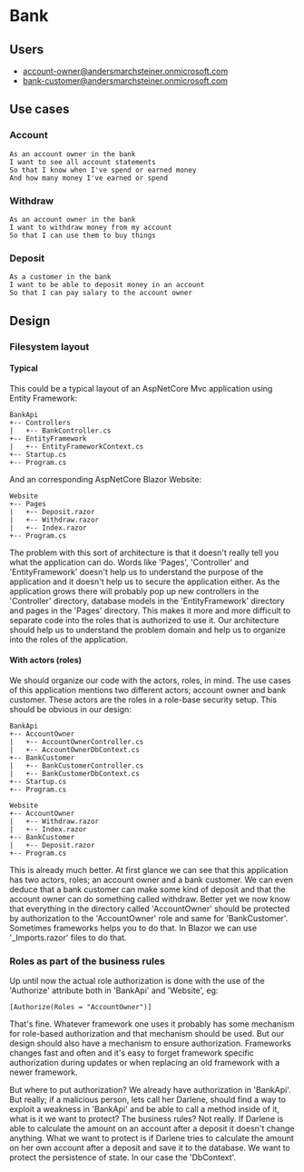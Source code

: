 # Bank
## Users
* account-owner@andersmarchsteiner.onmicrosoft.com
* bank-customer@andersmarchsteiner.onmicrosoft.com
## Use cases
### Account
```
As an account owner in the bank
I want to see all account statements 
So that I know when I've spend or earned money 
And how many money I've earned or spend
```
### Withdraw
```
As an account owner in the bank
I want to withdraw money from my account
So that I can use them to buy things
```
### Deposit
```
As a customer in the bank
I want to be able to deposit money in an account
So that I can pay salary to the account owner 
```

## Design

### Filesystem layout

#### Typical
This could be a typical layout of an AspNetCore Mvc application using Entity Framework:
```
BankApi
+-- Controllers
|   +-- BankController.cs
+-- EntityFramework
|   +-- EntityFrameworkContext.cs
+-- Startup.cs
+-- Program.cs
```
And an corresponding AspNetCore Blazor Website:
```
Website
+-- Pages
|   +-- Deposit.razor
|   +-- Withdraw.razor
|   +-- Index.razor
+-- Program.cs
```
The problem with this sort of architecture is that it doesn't really tell you what the application
can do. Words like 'Pages', 'Controller' and 'EntityFramework' doesn't help us to understand the purpose
of the application and it doesn't help us to secure the application either.
As the application grows there will probably pop up new controllers in the 'Controller' directory,
database models in the 'EntityFramework' directory and pages in the 'Pages' directory.
This makes it more and more difficult to separate code into the roles that is authorized to use it.
Our architecture should help us to understand the problem domain and help us to organize
into the roles of the application.

#### With actors (roles)
We should organize our code with the actors, roles, in mind.
The use cases of this application mentions two different actors; account owner and bank customer.
These actors are the roles in a role-base security setup. This should be obvious in our design:
```
BankApi
+-- AccountOwner
|   +-- AccountOwnerController.cs
|   +-- AccountOwnerDbContext.cs
+-- BankCustomer
|   +-- BankCustomerController.cs
|   +-- BankCustomerDbContext.cs
+-- Startup.cs
+-- Program.cs
```
```
Website
+-- AccountOwner
|   +-- Withdraw.razor
|   +-- Index.razor
+-- BankCustomer
|   +-- Deposit.razor
+-- Program.cs
```
This is already much better. At first glance we can see that this application has two actors, roles;
an account owner and a bank customer. We can even deduce that a bank customer can make some kind of
deposit and that the account owner can do something called withdraw.
Better yet we now know that everything in the directory called 'AccountOwner' should be protected
by authorization to the 'AccountOwner' role and same for 'BankCustomer'. Sometimes frameworks
helps you to do that. In Blazor we can use '_Imports.razor' files to do that.

### Roles as part of the business rules
Up until now the actual role authorization is done with the use of the 'Authorize' attribute both
in 'BankApi' and 'Website', eg:
```
[Authorize(Roles = "AccountOwner")]
```
That's fine. Whatever framework one uses it probably has some mechanism for role-based authorization
and that mechanism should be used.
But our design should also have a mechanism to ensure authorization. Frameworks changes fast and often and it's easy
to forget framework specific authorization during updates or when replacing an old framework with a newer framework.

But where to put authorization? We already have authorization in 'BankApi'.
But really; if a malicious person, lets call her Darlene, should find a way to exploit a weakness in 'BankApi'
and be able to call a method inside of it, what is it we want to protect?
The business rules? Not really. If Darlene is able to calculate the amount on an account after a deposit it doesn't change
anything. What we want to protect is if Darlene tries to calculate the amount on her own account after a deposit and save
it to the database. We want to protect the persistence of state. In our case the 'DbContext'.
